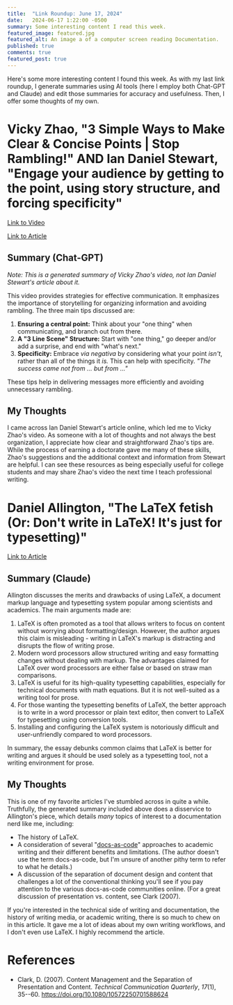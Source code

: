 ```yaml
---
title:  "Link Roundup: June 17, 2024"
date:   2024-06-17 1:22:00 -0500
summary: Some interesting content I read this week.
featured_image: featured.jpg
featured_alt: An image a of a computer screen reading Documentation.
published: true
comments: true
featured_post: true
---
```


Here's some more interesting content I found this week. As with my last
link roundup, I generate summaries using AI tools (here I employ both
Chat-GPT and Claude) and edit those summaries for accuracy and
usefulness. Then, I offer some thoughts of my own.

# Vicky Zhao, "3 Simple Ways to Make Clear & Concise Points \| Stop Rambling!" AND Ian Daniel Stewart, "Engage your audience by getting to the point, using story structure, and forcing specificity"

[Link to Video](https://www.youtube.com/watch?v=vVvcK74h1Mg)

[Link to
Article](https://iandanielstewart.com/2024/06/09/engage-your-audience-by-getting-to-the-point-using-story-structure-and-forcing-specificity/)

## Summary (Chat-GPT)

*Note: This is a generated summary of Vicky Zhao's video, not Ian Daniel
Stewart's article about it.*

This video provides strategies for effective communication. It
emphasizes the importance of storytelling for organizing information and
avoiding rambling. The three main tips discussed are:

1.  **Ensuring a central point:** Think about your "one thing" when
    communicating, and branch out from there.
2.  **A "3 Line Scene" Structure:** Start with "one thing," go deeper
    and/or add a surprise, and end with "what's next."
3.  **Specificity:** Embrace *via negativa* by considering what your
    point *isn't*, rather than all of the things it *is.* This can help
    with specificity. *"The success came not from \... but from \..."*

These tips help in delivering messages more efficiently and avoiding
unnecessary rambling.

## My Thoughts

I came across Ian Daniel Stewart's article online, which led me to Vicky
Zhao's video. As someone with a lot of thoughts and not always the best
organization, I appreciate how clear and straightforward Zhao's tips
are. While the process of earning a doctorate gave me many of these
skills, Zhao's suggestions and the additional context and information
from Stewart are helpful. I can see these resources as being especially
useful for college students and may share Zhao's video the next time I
teach professional writing.

# Daniel Allington, "The LaTeX fetish (Or: Don't write in LaTeX! It's just for typesetting)"

[Link to
Article](http://www.danielallington.net/2016/09/the-latex-fetish/)

## Summary (Claude)

Allington discusses the merits and drawbacks of using LaTeX, a document
markup language and typesetting system popular among scientists and
academics. The main arguments made are:

1.  LaTeX is often promoted as a tool that allows writers to focus on
    content without worrying about formatting/design. However, the
    author argues this claim is misleading - writing in LaTeX\'s markup
    is distracting and disrupts the flow of writing prose.
2.  Modern word processors allow structured writing and easy formatting
    changes without dealing with markup. The advantages claimed for
    LaTeX over word processors are either false or based on straw man
    comparisons.
3.  LaTeX is useful for its high-quality typesetting capabilities,
    especially for technical documents with math equations. But it is
    not well-suited as a writing tool for prose.
4.  For those wanting the typesetting benefits of LaTeX, the better
    approach is to write in a word processor or plain text editor, then
    convert to LaTeX for typesetting using conversion tools.
5.  Installing and configuring the LaTeX system is notoriously difficult
    and user-unfriendly compared to word processors.

In summary, the essay debunks common claims that LaTeX is better for
writing and argues it should be used solely as a typesetting tool, not a
writing environment for prose.

## My Thoughts

This is one of my favorite articles I've stumbled across in quite a
while. Truthfully, the generated summary included above does a
disservice to Allington's piece, which details *many* topics of interest
to a documentation nerd like me, including:

-   The history of LaTeX.
-   A consideration of several
    "[docs-as-code](https://www.writethedocs.org/guide/docs-as-code/)"
    approaches to academic writing and their different benefits and
    limitations. (The author doesn't use the term docs-as-code, but I'm
    unsure of another pithy term to refer to what he details.)
-   A discussion of the separation of document design and content that
    challenges a lot of the conventional thinking you'll see if you pay
    attention to the various docs-as-code communities online. (For a
    great discussion of presentation vs. content, see Clark (2007).

If you're interested in the technical side of writing and documentation,
the history of writing media, or academic writing, there is so much to
chew on in this article. It gave me a lot of ideas about my own writing
workflows, and I don't even use LaTeX. I highly recommend the article.

# References

- Clark, D. (2007). Content Management and the Separation of Presentation
and Content. *Technical Communication Quarterly*, *17*(1), 35--60.
https://doi.org/10.1080/10572250701588624
